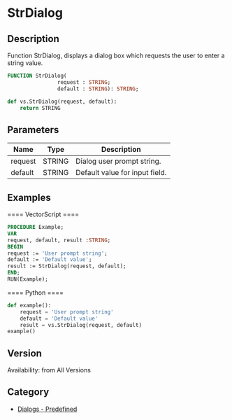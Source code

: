 # StrDialog

## Description
Function StrDialog, displays a dialog box which requests the user to enter a string value.

```pascal
FUNCTION StrDialog(
				request : STRING;
				default : STRING): STRING;
```

```python
def vs.StrDialog(request, default):
    return STRING
```

## Parameters
|Name|Type|Description|
|---|---|---|
|request|STRING|Dialog user prompt string.|
|default|STRING|Default value for input field.|

## Examples
==== VectorScript ====
```pascal
PROCEDURE Example;
VAR
request, default, result :STRING;
BEGIN
request := 'User prompt string';
default := 'Default value';
result := StrDialog(request, default);
END;
RUN(Example);
```
==== Python ====
```python
def example():
	request = 'User prompt string'
	default = 'Default value'
	result = vs.StrDialog(request, default)
example()
```

## Version
Availability: from All Versions

## Category
* [Dialogs - Predefined](../Categories/Dialogs%20-%20Predefined.md)
